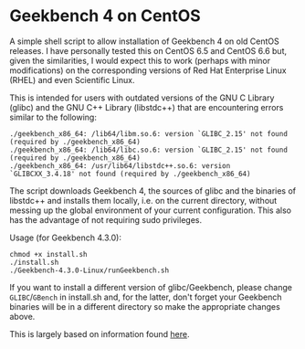 # Geekbench 4 on CentOS

A simple shell script to allow installation of Geekbench 4 on old CentOS releases. I have personally tested this on CentOS 6.5 and CentOS 6.6 but, given the similarities, I would expect this to work (perhaps with minor modifications) on the corresponding versions of Red Hat Enterprise Linux (RHEL) and even Scientific Linux.

This is intended for users with outdated versions of the GNU C Library (glibc) and the GNU C++ Library (libstdc++) that are encountering errors similar to the following:

```
./geekbench_x86_64: /lib64/libm.so.6: version `GLIBC_2.15' not found (required by ./geekbench_x86_64)
./geekbench_x86_64: /lib64/libc.so.6: version `GLIBC_2.15' not found (required by ./geekbench_x86_64)
./geekbench_x86_64: /usr/lib64/libstdc++.so.6: version `GLIBCXX_3.4.18' not found (required by ./geekbench_x86_64)
```

The script downloads Geekbench 4, the sources of glibc and the binaries of libstdc++ and installs them locally, i.e. on the current directory, without messing up the global environment of your current configuration. This also has the advantage of not requiring sudo privileges.

Usage (for Geekbench 4.3.0):
```
chmod +x install.sh
./install.sh
./Geekbench-4.3.0-Linux/runGeekbench.sh
```

If you want to install a different version of glibc/Geekbench, please change `GLIBC`/`GBench` in install.sh and, for the latter, don't forget your Geekbench binaries will be in a different directory so make the appropriate changes above.


This is largely based on information found [here](https://github.com/tensorflow/tensorflow/issues/2924).
